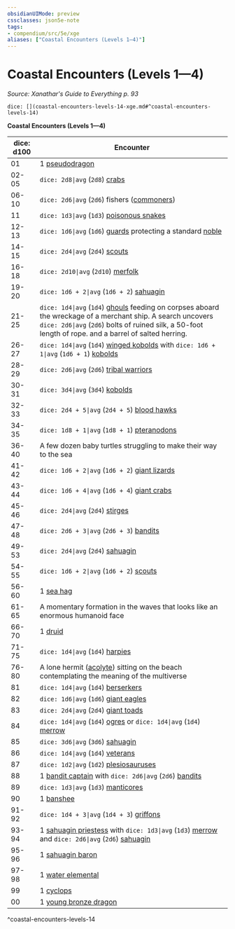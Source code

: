 ```yaml
---
obsidianUIMode: preview
cssclasses: json5e-note
tags:
- compendium/src/5e/xge
aliases: ["Coastal Encounters (Levels 1—4)"]
---
```

# Coastal Encounters (Levels 1—4)
*Source: Xanathar's Guide to Everything p. 93* 

`dice: [](coastal-encounters-levels-14-xge.md#^coastal-encounters-levels-14)`

**Coastal Encounters (Levels 1—4)**

| dice: d100 | Encounter |
|------------|-----------|
| 01 | 1 [pseudodragon](4-Resources/Compendium/bestiary/dragon/pseudodragon.md) |
| 02-05 | `dice: 2d8\|avg` (`2d8`) [crabs](4-Resources/Compendium/bestiary/beast/crab.md) |
| 06-10 | `dice: 2d6\|avg` (`2d6`) fishers ([commoners](4-Resources/Compendium/bestiary/humanoid/commoner.md)) |
| 11 | `dice: 1d3\|avg` (`1d3`) [poisonous snakes](4-Resources/Compendium/bestiary/beast/poisonous-snake.md) |
| 12-13 | `dice: 1d6\|avg` (`1d6`) [guards](4-Resources/Compendium/bestiary/humanoid/guard.md) protecting a standard [noble](4-Resources/Compendium/bestiary/humanoid/noble.md) |
| 14-15 | `dice: 2d4\|avg` (`2d4`) [scouts](4-Resources/Compendium/bestiary/humanoid/scout.md) |
| 16-18 | `dice: 2d10\|avg` (`2d10`) [merfolk](4-Resources/Compendium/bestiary/humanoid/merfolk.md) |
| 19-20 | `dice: 1d6 + 2\|avg` (`1d6 + 2`) [sahuagin](4-Resources/Compendium/bestiary/humanoid/sahuagin.md) |
| 21-25 | `dice: 1d4\|avg` (`1d4`) [ghouls](4-Resources/Compendium/bestiary/undead/ghoul.md) feeding on corpses aboard the wreckage of a merchant ship. A search uncovers `dice: 2d6\|avg` (`2d6`) bolts of ruined silk, a 50-foot length of rope. and a barrel of salted herring. |
| 26-27 | `dice: 1d4\|avg` (`1d4`) [winged kobolds](4-Resources/Compendium/bestiary/humanoid/winged-kobold.md) with `dice: 1d6 + 1\|avg` (`1d6 + 1`) [kobolds](4-Resources/Compendium/bestiary/humanoid/kobold.md) |
| 28-29 | `dice: 2d6\|avg` (`2d6`) [tribal warriors](4-Resources/Compendium/bestiary/humanoid/tribal-warrior.md) |
| 30-31 | `dice: 3d4\|avg` (`3d4`) [kobolds](4-Resources/Compendium/bestiary/humanoid/kobold.md) |
| 32-33 | `dice: 2d4 + 5\|avg` (`2d4 + 5`) [blood hawks](4-Resources/Compendium/bestiary/beast/blood-hawk.md) |
| 34-35 | `dice: 1d8 + 1\|avg` (`1d8 + 1`) [pteranodons](4-Resources/Compendium/bestiary/beast/pteranodon.md) |
| 36-40 | A few dozen baby turtles struggling to make their way to the sea |
| 41-42 | `dice: 1d6 + 2\|avg` (`1d6 + 2`) [giant lizards](4-Resources/Compendium/bestiary/beast/giant-lizard.md) |
| 43-44 | `dice: 1d6 + 4\|avg` (`1d6 + 4`) [giant crabs](4-Resources/Compendium/bestiary/beast/giant-crab.md) |
| 45-46 | `dice: 2d4\|avg` (`2d4`) [stirges](4-Resources/Compendium/bestiary/beast/stirge.md) |
| 47-48 | `dice: 2d6 + 3\|avg` (`2d6 + 3`) [bandits](4-Resources/Compendium/bestiary/humanoid/bandit.md) |
| 49-53 | `dice: 2d4\|avg` (`2d4`) [sahuagin](4-Resources/Compendium/bestiary/humanoid/sahuagin.md) |
| 54-55 | `dice: 1d6 + 2\|avg` (`1d6 + 2`) [scouts](4-Resources/Compendium/bestiary/humanoid/scout.md) |
| 56-60 | 1 [sea hag](4-Resources/Compendium/bestiary/fey/sea-hag.md) |
| 61-65 | A momentary formation in the waves that looks like an enormous humanoid face |
| 66-70 | 1 [druid](4-Resources/Compendium/bestiary/humanoid/druid.md) |
| 71-75 | `dice: 1d4\|avg` (`1d4`) [harpies](4-Resources/Compendium/bestiary/monstrosity/harpy.md) |
| 76-80 | A lone hermit ([acolyte](4-Resources/Compendium/bestiary/humanoid/acolyte.md)) sitting on the beach contemplating the meaning of the multiverse |
| 81 | `dice: 1d4\|avg` (`1d4`) [berserkers](4-Resources/Compendium/bestiary/humanoid/berserker.md) |
| 82 | `dice: 1d6\|avg` (`1d6`) [giant eagles](4-Resources/Compendium/bestiary/beast/giant-eagle.md) |
| 83 | `dice: 2d4\|avg` (`2d4`) [giant toads](4-Resources/Compendium/bestiary/beast/giant-toad.md) |
| 84 | `dice: 1d4\|avg` (`1d4`) [ogres](4-Resources/Compendium/bestiary/giant/ogre.md) or `dice: 1d4\|avg` (`1d4`) [merrow](4-Resources/Compendium/bestiary/monstrosity/merrow.md) |
| 85 | `dice: 3d6\|avg` (`3d6`) [sahuagin](4-Resources/Compendium/bestiary/humanoid/sahuagin.md) |
| 86 | `dice: 1d4\|avg` (`1d4`) [veterans](4-Resources/Compendium/bestiary/humanoid/veteran.md) |
| 87 | `dice: 1d2\|avg` (`1d2`) [plesiosauruses](4-Resources/Compendium/bestiary/beast/plesiosaurus.md) |
| 88 | 1 [bandit captain](4-Resources/Compendium/bestiary/humanoid/bandit-captain.md) with `dice: 2d6\|avg` (`2d6`) [bandits](4-Resources/Compendium/bestiary/humanoid/bandit.md) |
| 89 | `dice: 1d3\|avg` (`1d3`) [manticores](4-Resources/Compendium/bestiary/monstrosity/manticore.md) |
| 90 | 1 [banshee](4-Resources/Compendium/bestiary/undead/banshee.md) |
| 91-92 | `dice: 1d4 + 3\|avg` (`1d4 + 3`) [griffons](4-Resources/Compendium/bestiary/monstrosity/griffon.md) |
| 93-94 | 1 [sahuagin priestess](4-Resources/Compendium/bestiary/humanoid/sahuagin-priestess.md) with `dice: 1d3\|avg` (`1d3`) [merrow](4-Resources/Compendium/bestiary/monstrosity/merrow.md) and `dice: 2d6\|avg` (`2d6`) [sahuagin](4-Resources/Compendium/bestiary/humanoid/sahuagin.md) |
| 95-96 | 1 [sahuagin baron](4-Resources/Compendium/bestiary/humanoid/sahuagin-baron.md) |
| 97-98 | 1 [water elemental](4-Resources/Compendium/bestiary/elemental/water-elemental.md) |
| 99 | 1 [cyclops](4-Resources/Compendium/bestiary/giant/cyclops.md) |
| 00 | 1 [young bronze dragon](4-Resources/Compendium/bestiary/dragon/young-bronze-dragon.md) |
^coastal-encounters-levels-14